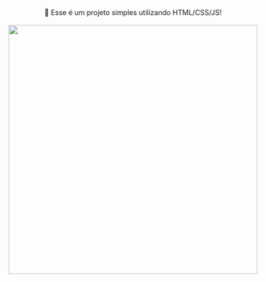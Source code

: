 <div align="center">
👋 Esse é um projeto simples utilizando HTML/CSS/JS!  
</div>
<br>
<div align="center">
  <img src="https://github.com/gabrielmlemes/cronometro/assets/114612673/e10cda42-7b9b-4c8f-bfbe-7a56242352c3" width="500px" />
</div>

